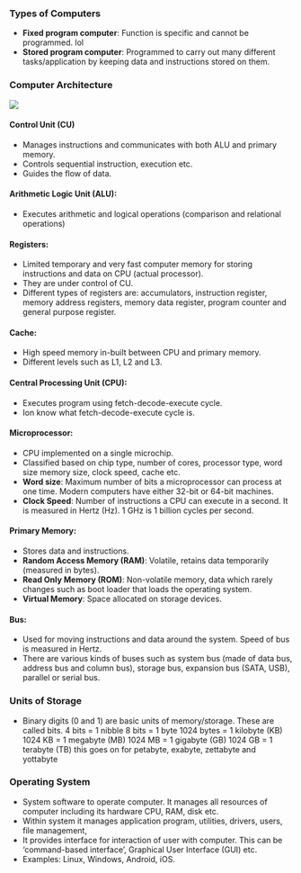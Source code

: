 
### Types of Computers
- **Fixed program computer**: Function is specific and cannot be programmed. lol
- **Stored program computer**: Programmed to carry out many different tasks/application by keeping data and instructions stored on them.

### Computer Architecture
![](https://i.imgur.com/n2YVe0J.png)

#### Control Unit (CU)
- Manages instructions and communicates with both ALU and primary memory.
- Controls sequential instruction, execution etc.
- Guides the flow of data.
#### Arithmetic Logic Unit (ALU):
- Executes arithmetic and logical operations (comparison and relational operations)

#### Registers:
- Limited temporary and very fast computer memory for storing instructions and data on CPU (actual processor).
- They are under control of CU.
- Different types of registers are: accumulators, instruction register, memory address registers, memory data register, program counter and general purpose register. 

#### Cache:
- High speed memory in-built between CPU and primary memory.
- Different levels such as L1, L2 and L3.

#### Central Processing Unit (CPU):
- Executes program using fetch-decode-execute cycle.
- Ion know what fetch-decode-execute cycle is.

#### Microprocessor:
- CPU implemented on a single microchip.
- Classified based on chip type, number of cores, processor type, word size memory size, clock speed, cache etc.
- **Word size**: Maximum number of bits a microprocessor can process at one time. Modern computers have either 32-bit or 64-bit machines.
- **Clock Speed**: Number of instructions a CPU can execute in a second. It is measured in Hertz (Hz). 1 GHz is 1 billion cycles per second.

#### Primary Memory:
- Stores data and instructions.
- **Random Access Memory (RAM)**: Volatile, retains data temporarily (measured in bytes).
- **Read Only Memory (ROM)**: Non-volatile memory, data which rarely changes such as boot loader that loads the operating system.
- **Virtual Memory**: Space allocated on storage devices.

#### Bus:
- Used for moving instructions and data around the system. Speed of bus is measured in Hertz.
- There are various kinds of buses such as system bus (made of data bus, address bus and column bus), storage bus, expansion bus (SATA, USB), parallel or serial bus.


### Units of Storage
- Binary digits (0 and 1) are basic units of memory/storage. These are called bits.
4 bits = 1 nibble
8 bits = 1 byte
1024 bytes = 1 kilobyte (KB)
1024 KB = 1 megabyte (MB)
1024 MB = 1 gigabyte (GB)
1024 GB = 1 terabyte (TB)
this goes on for petabyte, exabyte, zettabyte and yottabyte


### Operating System
- System software to operate computer. It manages all resources of computer including its hardware CPU, RAM, disk etc.
- Within system it manages application program, utilities, drivers, users, file management,
- It provides interface for interaction of user with computer. This can be ‘command-based interface’, Graphical User Interface (GUI) etc.
- Examples: Linux, Windows, Android, iOS.